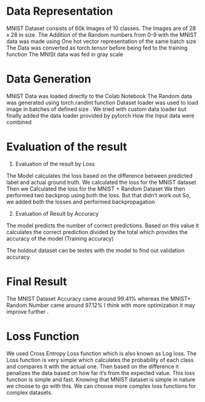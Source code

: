 


Data Representation
=======================
MNIST Dataset consists of 60k Images of 10 classes. The Images are of 28 x 28 in size. 
The Addition of the Random numbers from 0-9 with the MNIST data was made using One hot vector representation of the same batch size 
The Data was converted as torch.tensor before being fed to the training function
The MNISt data was fed in gray scale 

Data Generation 
==================
MNIST Data was loaded directly to the Colab Notebook
The Random data was generated using torch.randint function
Dataset loader was used to load image in batches of defined size .
We tried with custom data loader but finally added the data loader provided by pytorch 
How the Input data were combined

Evaluation of the result 
==============================
1.	Evaluation of the result by Loss 

The Model calculates the loss based on the difference between predicted label and actual ground truth.
We calculated the loss for the MNIST dataset 
Then we Calculated the loss for the MNIST + Random Dataset 
We then performed two backprop using both the loss. But that didn’t work out
So, we added both the losses and performed backpropagation 

2.	Evaluation of Result by Accuracy

The model predicts the number of correct predictions. Based on this value it calculates the correct prediction divided by the total which provides the accuracy of the model (Training accuracy)

The holdout dataset can be testes with the model to find out validation accuracy

Final Result
================
The MNIST Dataset Accuracy came around 99.41% whereas the MNIST+ Random Number came around 97.12% 
I think with more optimization it may improve further .

Loss Function
===============

We used Cross Entropy Loss function which is also known as Log loss. The Loss function is very simple which calculates the probability of each class and compares it with the actual one. Then based on the difference it penalizes the data based on how far it’s from the expected value.
This loss function is simple and fast. Knowing that MNIST dataset is simple in nature we choose to go with this. We can choose more complex loss functions for complex datasets.
 

